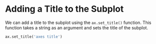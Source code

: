 # Adding a Title to the Subplot

We can add a title to the subplot using the `ax.set_title()` function. This function takes a string as an argument and sets the title of the subplot.

```python
ax.set_title('axes title')
```
